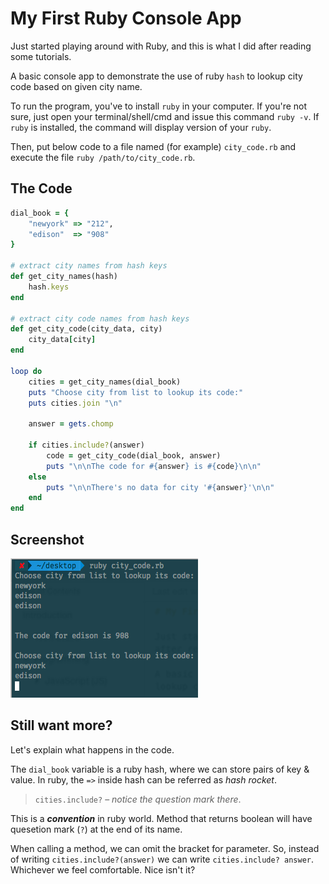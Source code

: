 # My First Ruby Console App

Just started playing around with Ruby, and this is what I did after reading some tutorials.

A basic console app to demonstrate the use of ruby `hash` to lookup city code based on given city name.

To run the program, you've to install `ruby` in your computer. If you're not sure, just open your terminal\/shell\/cmd and issue this command `ruby -v`. If `ruby` is installed, the command will display version of your `ruby`.

Then, put below code to a file named \(for example\) `city_code.rb` and execute the file `ruby /path/to/city_code.rb`.

## The Code

```ruby
dial_book = { 
    "newyork" => "212", 
    "edison"  => "908"
}

# extract city names from hash keys
def get_city_names(hash) 
    hash.keys
end

# extract city code names from hash keys
def get_city_code(city_data, city) 
    city_data[city]
end

loop do 
    cities = get_city_names(dial_book) 
    puts "Choose city from list to lookup its code:" 
    puts cities.join "\n"

    answer = gets.chomp

    if cities.include?(answer) 
        code = get_city_code(dial_book, answer) 
        puts "\n\nThe code for #{answer} is #{code}\n\n" 
    else 
        puts "\n\nThere's no data for city '#{answer}'\n\n" 
    end
end
```

## Screenshot

![](/images/city_code_console.png)

## Still want more?

Let's explain what happens in the code. 

The `dial_book` variable is a ruby hash, where we can store pairs of key & value. In ruby, the `=>` inside hash can be referred as _hash rocket_.



> `cities.include?` – _notice the question mark there_. 

This is a _**convention**_ in ruby world. Method that returns boolean will have quesetion mark (`?`) at the end of its name.

When calling a method, we can omit the bracket for parameter. So, instead of writing `cities.include?(answer)` we can write `cities.include? answer`. Whichever we feel comfortable. Nice isn't it?

